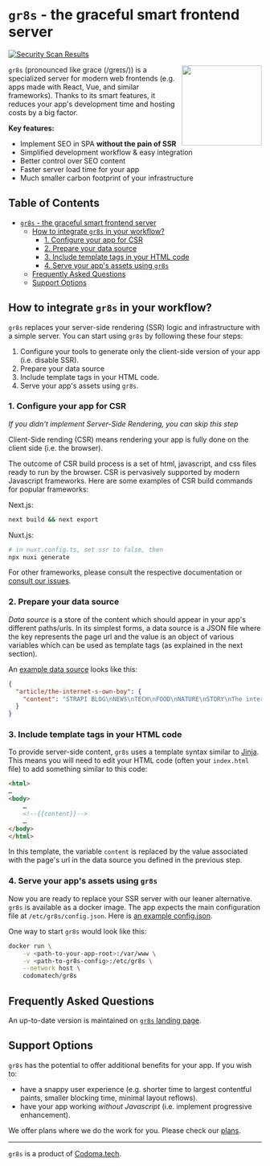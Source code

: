 # `gr8s` - the graceful smart frontend server

[![Security Scan Results](https://github.com/codomatech/gr8s-server/actions/workflows/security-scan.yml/badge.svg)](https://github.com/codomatech/gr8s-server/actions/)


<img align="right" width="159px" src="https://gr8s-server.codoma.tech/images/gr8s-logo-large.png">

 `gr8s` (pronounced like grace (/ɡreɪs/)) is a specialized server for modern web frontends (e.g. apps made with React, Vue, and similar frameworks). Thanks to its smart features, it reduces your app's development time and hosting costs by a big factor.

**Key features:**
- Implement SEO in SPA **without the pain of SSR**
- Simplified development workflow & easy integration
- Better control over SEO content
- Faster server load time for your app
- Much smaller carbon footprint of your infrastructure

## Table of Contents
- [`gr8s` - the graceful smart frontend server](#gr8s---the-graceful-smart-frontend-server)
  - [How to integrate `gr8s` in your workflow?](#how-to-integrate-gr8s-in-your-workflow)
    - [1. Configure your app for CSR](#1-configure-your-app-for-csr)
    - [2. Prepare your data source](#2-prepare-your-data-source)
    - [3. Include template tags in your HTML code](#3-include-template-tags-in-your-html-code)
    - [4. Serve your app's assets using `gr8s`](#4-serve-your-apps-assets-using-gr8s)
  - [Frequently Asked Questions](#frequently-asked-questions)
  - [Support Options](#support-options)


## How to integrate `gr8s` in your workflow?

`gr8s` replaces your server-side rendering (SSR) logic and infrastructure with a simple server.
You can start using `gr8s` by following these four steps:

1. Configure your tools to generate only the client-side version of your app (i.e. disable SSR).
2. Prepare your data source
3. Include template tags in your HTML code.
4. Serve your app's assets using `gr8s`.


### 1. Configure your app for CSR

*If you didn't implement Server-Side Rendering, you can skip this step*

Client-Side rending (CSR) means rendering your app is fully done on the client side (i.e. the browser).

The outcome of CSR build process is a set of html, javascript, and css files ready to run by the browser.
CSR is pervasively supported by modern Javascript frameworks.
Here are some examples of CSR build commands for popular frameworks:

Next.js:

```bash
next build && next export
```

Nuxt.js:

```bash
# in nuxt.config.ts, set ssr to false, then
npx nuxi generate
```

For other frameworks, please consult the respective documentation or [consult our issues](/../../issues).


### 2. Prepare your data source

*Data source* is a store of the content which should appear in your app's different paths/urls.
In its simplest forms, a data source is a JSON file where the key represents the page url and the value
is an object of various variables which can be used as template tags (as explained in the next section).

An [example data source](/examples/nextjs-strapi/gr8s/data-source.json) looks like this:

```json
{
  "article/the-internet-s-own-boy": {
    "content": "STRAPI BLOG\nNEWS\nTECH\nFOOD\nNATURE\nSTORY\nThe internet's Own boy\n….\n\nBy\n\nAug 9th 2023"
  }
}

```

### 3. Include template tags in your HTML code

To provide server-side content, `gr8s` uses a template syntax similar to [Jinja](https://palletsprojects.com/p/jinja/).
This means you will need to edit your HTML code (often your `index.html` file) to add something similar to this code:

```html
<html>
…
<body>
    …
    <!--{{content}}-->
    …
</body>
</html>
```

In this template, the variable `content` is replaced by the value associated with the page's url in the data source
you defined in the previous step.


### 4. Serve your app's assets using `gr8s`

Now you are ready to replace your SSR server with our leaner alternative.
`gr8s` is available as a docker image. The app expects the main configuration file
at `/etc/gr8s/config.json`. Here is [an example config.json](/examples/nextjs-strapi/gr8s/config.json).

One way to start `gr8s` would look like this:

```bash
docker run \
    -v <path-to-your-app-root>:/var/www \
    -v <path-to-gr8s-config>:/etc/gr8s \
    --network host \
    codomatech/gr8s
```

## Frequently Asked Questions

An up-to-date version is maintained on [`gr8s` landing page](https://gr8s-server.codoma.tech/#faq).


## Support Options

`gr8s` has the potential to offer additional benefits for your app. If you wish to:

- have a snappy user experience (e.g. shorter time to largest contentful paints, smaller blocking time, minimal layout reflows).
- have your app working *without Javascript* (i.e. implement progressive enhancement).

We offer plans where we do the work for you. Please check our [plans](https://gr8s-server.codoma.tech/#pricing).


---
`gr8s` is a product of [Codoma.tech](https://www.codoma.tech/).
